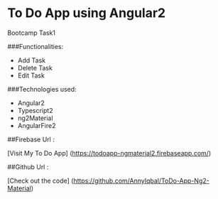 # To Do App using Angular2
Bootcamp Task1

###Functionalities: 

* Add Task
* Delete Task 
* Edit Task

###Technologies used: 

* Angular2
* Typescript2
* ng2Material
* AngularFire2

##Firebase Url : 

[Visit My To Do App] (https://todoapp-ngmaterial2.firebaseapp.com/)

##Github Url : 

[Check out the code] (https://github.com/AnnyIqbal/ToDo-App-Ng2-Material)
